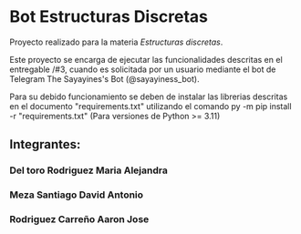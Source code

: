# Bot Estructuras Discretas

Proyecto realizado para la materia *Estructuras discretas*.

Este proyecto se encarga de ejecutar las funcionalidades descritas en el entregable /#3, cuando es solicitada por un usuario mediante el bot de Telegram The Sayayines's Bot (@sayayiness_bot).

Para su debido funcionamiento se deben de instalar las librerias descritas en el documento "requirements.txt" utilizando el comando py -m pip install -r "requirements.txt" (Para versiones de Python >= 3.11)

##  Integrantes:

### Del toro Rodriguez Maria Alejandra
### Meza Santiago David Antonio
### Rodriguez Carreño Aaron Jose
